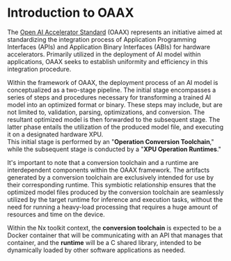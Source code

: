 # Introduction to OAAX

The [Open AI Accelerator Standard](https://oaax.org) (OAAX) represents an initiative aimed at standardizing the integration process of Application Programming Interfaces (APIs) and Application Binary Interfaces (ABIs) for hardware accelerators. Primarily utilized in the deployment of AI model within applications, OAAX seeks to establish uniformity and efficiency in this integration procedure.

Within the framework of OAAX, the deployment process of an AI model is conceptualized as a two-stage pipeline. The initial stage encompasses a series of steps and procedures necessary for transforming a trained AI model into an optimized format or binary. These steps may include, but are not limited to, validation, parsing, optimizations, and conversion. The resultant optimized model is then forwarded to the subsequent stage. The latter phase entails the utilization of the produced model file, and executing it on a designated hardware XPU.\
This initial stage is performed by an "**Operation Conversion Toolchain**," while the subsequent stage is conducted by a "**XPU Operation Runtimes**."

It's important to note that a conversion toolchain and a runtime are interdependent components within the OAAX framework. The artifacts generated by a conversion toolchain are exclusively intended for use by their corresponding runtime. This symbiotic relationship ensures that the optimized model files produced by the conversion toolchain are seamlessly utilized by the target runtime for inference and execution tasks, without the need for running a heavy-load processing that requires a huge amount of resources and time on the device.

Within the Nx toolkit context, the **conversion toolchain** is expected to be a Docker container that will be communicating with an API that manages that container, and the **runtime** will be a C shared library, intended to be dynamically loaded by other software applications as needed.

